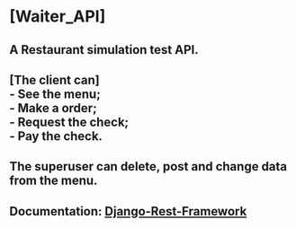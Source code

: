 # [Waiter_API]
## A Restaurant simulation test API.
## [The client can] <br> - See the menu; <br> - Make a order; <br> - Request the check; <br> - Pay the check.
## The superuser can delete, post and change data from the menu.
## Documentation: [Django-Rest-Framework](https://www.django-rest-framework.org)

